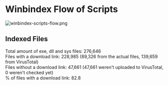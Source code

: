 # Winbindex Flow of Scripts

![winbindex-scripts-flow.png](winbindex-scripts-flow.png)

## Indexed Files

<!--FileStats-->
Total amount of exe, dll and sys files: 276,646  
Files with a download link: 228,985 (89,326 from the actual files, 139,659 from VirusTotal)  
Files without a download link: 47,661 (47,661 weren't uploaded to VirusTotal, 0 weren't checked yet)  
% of files with a download link: 82.8  
<!--/FileStats-->

